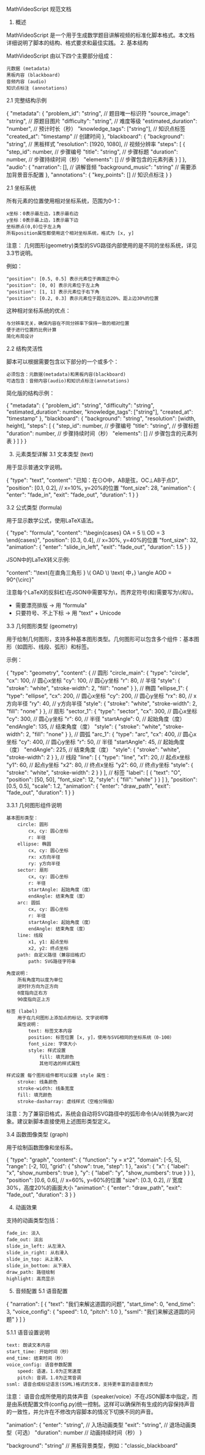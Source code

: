 MathVideoScript 规范文档
1. 概述

MathVideoScript 是一个用于生成数学题目讲解视频的标准化脚本格式。本文档详细说明了脚本的结构、格式要求和最佳实践。
2. 基本结构

MathVideoScript 由以下四个主要部分组成：

    元数据 (metadata)
    黑板内容 (blackboard)
    音频内容 (audio)
    知识点标注 (annotations)

2.1 完整结构示例

{
  "metadata": {
    "problem_id": "string",         // 题目唯一标识符
    "source_image": "string",       // 原题目图片
    "difficulty": "string",         // 难度等级
    "estimated_duration": "number", // 预计时长（秒）
    "knowledge_tags": ["string"],   // 知识点标签
    "created_at": "timestamp"       // 创建时间
  },
  "blackboard": {
    "background": "string",         // 黑板样式
    "resolution": [1920, 1080],     // 视频分辨率
    "steps": [
      {
        "step_id": number,      // 步骤编号
        "title": "string",      // 步骤标题
        "duration": number,     // 步骤持续时间（秒）
        "elements": []          // 步骤包含的元素列表
      }
    ]
  },
  "audio": {
    "narration": [],     // 讲解音频
    "background_music": "string"  // 需要添加背景音乐配置
  },
  "annotations": {
    "key_points": []               // 知识点标注
  }
}

2.1 坐标系统

所有元素的位置使用相对坐标系统，范围为0-1：

    x坐标：0表示最左边，1表示最右边
    y坐标：0表示最上边，1表示最下边
    坐标原点(0,0)位于左上角
    所有position属性都使用这个相对坐标系统，格式为 [x, y]

注意： 几何图形(geometry)类型的SVG路径内部使用的是不同的坐标系统，详见3.3节说明。

例如：

    "position": [0.5, 0.5] 表示元素位于画面正中心
    "position": [0, 0] 表示元素位于左上角
    "position": [1, 1] 表示元素位于右下角
    "position": [0.2, 0.3] 表示元素位于距左边20%、距上边30%的位置

这种相对坐标系统的优点：

    与分辨率无关，确保内容在不同分辨率下保持一致的相对位置
    便于进行位置的比例计算
    简化布局设计

2.2 结构灵活性

脚本可以根据需要包含以下部分的一个或多个：

    必须包含：元数据(metadata)和黑板内容(blackboard)
    可选包含：音频内容(audio)和知识点标注(annotations)

简化版的结构示例：

{
  "metadata": {
    "problem_id": "string",
    "difficulty": "string",
    "estimated_duration": number,
    "knowledge_tags": ["string"],
    "created_at": "timestamp"
  },
  "blackboard": {
    "background": "string",
    "resolution": [width, height],
    "steps": [
      {
        "step_id": number,      // 步骤编号
        "title": "string",      // 步骤标题
        "duration": number,     // 步骤持续时间（秒）
        "elements": []          // 步骤包含的元素列表
      }
    ]
  }
}

3. 元素类型详解
3.1 文本类型 (text)

用于显示普通文字说明。

{
  "type": "text",
  "content": "已知：在⊙O中，AB是弦，OC⊥AB于点D",
  "position": [0.1, 0.2],  // x=10%, y=20%的位置
  "font_size": 28,
  "animation": {
    "enter": "fade_in",
    "exit": "fade_out",
    "duration": 1
  }
}

3.2 公式类型 (formula)

用于显示数学公式，使用LaTeX语法。

{
  "type": "formula",
  "content": "\\begin{cases} OA = 5 \\\\ OD = 3 \\end{cases}",
  "position": [0.3, 0.4],  // x=30%, y=40%的位置
  "font_size": 32,
  "animation": {
    "enter": "slide_in_left",
    "exit": "fade_out",
    "duration": 1.5
  }
}

JSON中的LaTeX转义示例:

"content": "\\text{在直角三角形 } \\( OAD \\) \\text{ 中，} \\angle AOD = 90^{\\circ}"

注意每个LaTeX的反斜杠\在JSON中需要写为\\，而界定符号\(和\)需要写为\\(和\\)。
- 需要漂亮排版 → 用 "formula"
- 只要符号、不上下标 → 用 "text" + Unicode

3.3 几何图形类型 (geometry)

用于绘制几何图形，支持多种基本图形类型。几何图形可以包含多个组件：基本图形（如圆形、线段、弧形）和标签。

示例：

{
  "type": "geometry",
  "content": {
    // 圆形
    "circle_main": {
      "type": "circle",
      "cx": 100,          // 圆心x坐标
      "cy": 100,          // 圆心y坐标
      "r": 80,            // 半径
      "style": {
        "stroke": "white",
        "stroke-width": 2,
        "fill": "none"
      }
    },
    // 椭圆
    "ellipse_1": {
      "type": "ellipse",
      "cx": 200,          // 圆心x坐标
      "cy": 200,          // 圆心y坐标
      "rx": 80,           // x方向半径
      "ry": 40,           // y方向半径
      "style": {
        "stroke": "white",
        "stroke-width": 2,
        "fill": "none"
      }
    },
    // 扇形
    "sector_1": {
      "type": "sector",
      "cx": 300,          // 圆心x坐标
      "cy": 300,          // 圆心y坐标
      "r": 60,            // 半径
      "startAngle": 0,    // 起始角度（度）
      "endAngle": 135,    // 结束角度（度）
      "style": {
        "stroke": "white",
        "stroke-width": 2,
        "fill": "none"
      }
    },
    // 圆弧
    "arc_1": {
      "type": "arc",
      "cx": 400,          // 圆心x坐标
      "cy": 400,          // 圆心y坐标
      "r": 50,            // 半径
      "startAngle": 45,   // 起始角度（度）
      "endAngle": 225,    // 结束角度（度）
      "style": {
        "stroke": "white",
        "stroke-width": 2
      }
    },
    // 线段
    "line": [
      {
        "type": "line",
        "x1": 20,         // 起点x坐标
        "y1": 60,         // 起点y坐标
        "x2": 80,         // 终点x坐标
        "y2": 60,         // 终点y坐标
        "style": {
          "stroke": "white",
          "stroke-width": 2
        }
      }
    ],
    // 标签
    "label": [
      {
        "text": "O",
        "position": [50, 50],
        "font_size": 12,
        "style": {
          "fill": "white"
        }
      }
    ]
  },
  "position": [0.5, 0.5],
  "scale": 1.2,
  "animation": {
    "enter": "draw_path",
    "exit": "fade_out",
    "duration": 1
  }
}

3.3.1 几何图形组件说明

    基本图形类型：
        circle: 圆形
            cx, cy: 圆心坐标
            r: 半径
        ellipse: 椭圆
            cx, cy: 圆心坐标
            rx: x方向半径
            ry: y方向半径
        sector: 扇形
            cx, cy: 圆心坐标
            r: 半径
            startAngle: 起始角度（度）
            endAngle: 结束角度（度）
        arc: 圆弧
            cx, cy: 圆心坐标
            r: 半径
            startAngle: 起始角度（度）
            endAngle: 结束角度（度）
        line: 线段
            x1, y1: 起点坐标
            x2, y2: 终点坐标
        path: 自定义路径（兼容旧格式）
            path: SVG路径字符串

    角度说明：
        所有角度均以度为单位
        逆时针方向为正方向
        0度指向正右方
        90度指向正上方

    标签 (label)
        用于在几何图形上添加点的标记、文字说明等
        属性说明：
            text: 标签文本内容
            position: 标签位置 [x, y]，使用与SVG相同的坐标系统（0-100）
            font_size: 字体大小
            style: 样式设置
                fill: 填充颜色
                其他可选的样式属性

    样式设置 每个图形组件都可以设置 style 属性：
        stroke: 线条颜色
        stroke-width: 线条宽度
        fill: 填充颜色
        stroke-dasharray: 虚线样式（空格分隔值）

注意：为了兼容旧格式，系统会自动将SVG路径中的弧形命令(A/a)转换为arc对象。建议新脚本直接使用上述图形类型定义。

3.4 函数图像类型 (graph)

用于绘制函数图像和坐标系。

{
  "type": "graph",
  "content": {
    "function": "y = x^2",
    "domain": [-5, 5],
    "range": [-2, 10],
    "grid": {
      "show": true,
      "step": 1
    },
    "axis": {
      "x": {
        "label": "x",
        "show_numbers": true
      },
      "y": {
        "label": "y",
        "show_numbers": true
      }
    }
  },
  "position": [0.6, 0.6],  // x=60%, y=60%的位置
  "size": [0.3, 0.2],      // 宽度30%，高度20%的画面大小
  "animation": {
    "enter": "draw_path",
    "exit": "fade_out",
    "duration": 3
  }
}

4. 动画效果

支持的动画类型包括：

    fade_in: 淡入
    fade_out: 淡出
    slide_in_left: 从左滑入
    slide_in_right: 从右滑入
    slide_in_top: 从上滑入
    slide_in_bottom: 从下滑入
    draw_path: 路径绘制
    highlight: 高亮显示

5. 音频配置
5.1 语音配置

{
  "narration": [
    {
      "text": "我们来解这道圆的问题",
      "start_time": 0,
      "end_time": 3,
      "voice_config": {
        "speed": 1.0,
        "pitch": 1.0
      },
      "ssml": "<speak>我们来解这道<emphasis>圆</emphasis>的问题</speak>"
    }
  ]
}

5.1.1 语音设置说明

    text: 朗读文本内容
    start_time: 开始时间（秒）
    end_time: 结束时间（秒）
    voice_config: 语音参数配置
        speed: 语速，1.0为正常速度
        pitch: 音调，1.0为正常音调
    ssml: 语音合成标记语言(SSML)格式的文本，支持更丰富的语音表现力

注意： 语音合成所使用的具体声音（speaker/voice）不在JSON脚本中指定，而是由系统配置文件(config.py)统一控制。这样可以确保所有生成的内容保持声音的一致性，并允许在不修改内容脚本的情况下切换不同的声音。

"animation": {
  "enter": "string",    // 入场动画类型
  "exit": "string",     // 退场动画类型（可选）
  "duration": number    // 动画持续时间（秒）
}

"background": "string"  // 黑板背景类型，例如："classic_blackboard"